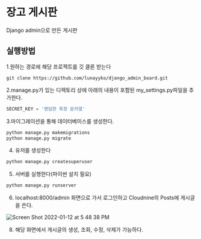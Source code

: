 # 장고 게시판
Django admin으로 만든 게시판

## 실행방법
1.원하는 경로에 해당 프로젝트를 깃 클론 받는다
```terminal
git clone https://github.com/lunayyko/django_admin_board.git
```

2.manage.py가 있는 디렉토리 상에 아래의 내용이 포함된 my_settings.py파일을 추가한다.
```python
SECRET_KEY = '랜덤한 특정 문자열'
```

3.마이그레이션을 통해 데이터베이스를 생성한다.
```bash
python manage.py makemigrations
python manage.py migrate
```

4. 유저를 생성한다
```python
python manage.py createsuperuser
```

5. 서버를 실행한다(파이썬 설치 필요)
```python
python manage.py runserver
```

6. localhost:8000/admin 화면으로 가서 로그인하고 Cloudnine의 Posts에 게시글을 쓴다.

![Screen Shot 2022-01-12 at 5 48 38 PM](https://user-images.githubusercontent.com/8315252/149094355-c0d5cb53-aeb3-4e12-ab44-ca6be3f51de6.png)


8. 해당 화면에서 게시글의 생성, 조회, 수정, 삭제가 가능하다.

